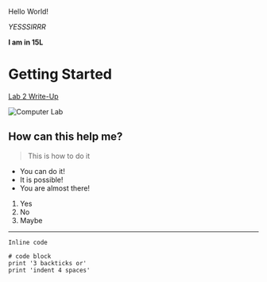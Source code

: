 Hello World!

*YESSSIRRR* 

**I am in 15L**

# Getting Started

[Lab 2 Write-Up](https://docs.google.com/document/d/1Nw6gdehL-BzqjeVV1jzi_Ni4cdpx2uquLztLGTdzUdU/edit)

![Computer Lab](https://cse.ucsd.edu/sites/cse.ucsd.edu/files/CSE_ComputerLab_600.jpg)

## How can this help me?

> This is how to do it

* You can do it!
* It is possible!
* You are almost there!

1. Yes
2. No
3. Maybe

---

`Inline code`

```
# code block
print '3 backticks or'
print 'indent 4 spaces'
```
